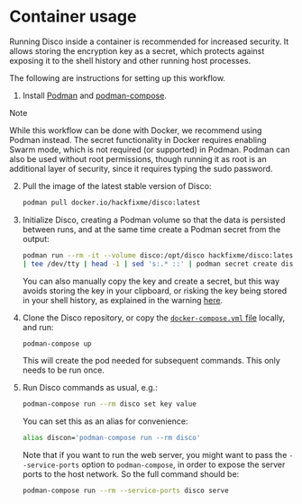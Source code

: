 # Container usage

Running Disco inside a container is recommended for increased security. It allows storing the encryption key as a secret, which protects against exposing it to the shell history and other running host processes.

The following are instructions for setting up this workflow.

1. Install [Podman](https://podman.io/docs/installation) and [podman-compose](https://github.com/containers/podman-compose).

> [!NOTE]
> While this workflow can be done with Docker, we recommend using Podman instead.
> The secret functionality in Docker requires enabling Swarm mode, which is not
> required (or supported) in Podman. Podman can also be used without root
> permissions, though running it as root is an additional layer of security,
> since it requires typing the sudo password.

2. Pull the image of the latest stable version of Disco:
   ```sh
   podman pull docker.io/hackfixme/disco:latest
   ```

3. Initialize Disco, creating a Podman volume so that the data is persisted between runs, and at the same time create a Podman secret from the output:
   ```sh
   podman run --rm -it --volume disco:/opt/disco hackfixme/disco:latest init \
   | tee /dev/tty | head -1 | sed 's:.* ::' | podman secret create disco_key -
   ```

   You can also manually copy the key and create a secret, but this way avoids storing
   the key in your clipboard, or risking the key being stored in your shell history,
   as explained in the warning [here](./get_started.md#setting-the-encryption-key).

4. Clone the Disco repository, or copy the [`docker-compose.yml` file](https://github.com/hackfixme/disco/blob/main/docker-compose.yml) locally, and run:
   ```sh
   podman-compose up
   ```

   This will create the pod needed for subsequent commands. This only needs to be run once.

5. Run Disco commands as usual, e.g.:
   ```sh
   podman-compose run --rm disco set key value
   ```

   You can set this as an alias for convenience:
   ```sh
   alias discon='podman-compose run --rm disco'
   ```

   Note that if you want to run the web server, you might want to pass the `--service-ports` option to `podman-compose`, in order to expose the server ports to the host network. So the full command should be:
   ```sh
   podman-compose run --rm --service-ports disco serve
   ```
